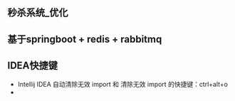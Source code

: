 ## 秒杀系统_优化
## 基于springboot + redis + rabbitmq

## IDEA快捷键
- Intellij IDEA 自动清除无效 import 和 清除无效 import 的快捷键：ctrl+alt+o
-
